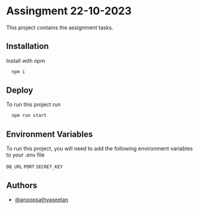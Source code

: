 # Assingment 22-10-2023

This project contains the assignment tasks.

## Installation

Install with npm

```bash
  npm i
```

## Deploy

To run this project run

```bash
  npm run start
```

## Environment Variables

To run this project, you will need to add the following environment variables to your .env file

`DB_URL`
`PORT`
`SECRET_KEY`

## Authors

- [@anoopsathyaseelan](https://github.com/AnoopSathyaseelan)
